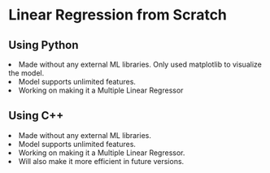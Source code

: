 # Linear Regression from Scratch

## Using Python

<li> Made without any external ML libraries. Only used matplotlib to visualize the model.
<li> Model supports unlimited features.
<li> Working on making it a Multiple Linear Regressor

## Using C++

<li> Made without any external ML libraries.
<li> Model supports unlimited features.
<li> Working on making it a Multiple Linear Regressor.
<li> Will  also make it more efficient in future versions.
